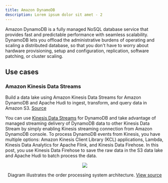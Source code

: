 ```yaml
---
title: Amazon DynamoDB
description: Lorem ipsum dolor sit amet - 2
---
```


Amazon DynamoDB is a fully managed NoSQL database service that provides fast and predictable performance with seamless scalability. DynamoDB lets you offload the administrative burdens of operating and scaling a distributed database, so that you don't have to worry about hardware provisioning, setup and configuration, replication, software patching, or cluster scaling.


## Use cases

### Amazon Kinesis Data Streams

Build a data lake using Amazon Kinesis Data Streams for Amazon DynamoDB and Apache Hudi to ingest, transform, and query data in Amazon S3. <a target="_self" href="https://aws.amazon.com/blogs/big-data/build-a-data-lake-using-amazon-kinesis-data-streams-for-amazon-dynamodb-and-apache-hudi/">Source</a>

You can use <a target="_self" href="https://aws-notes-taking.netlify.app/docs/Services%20by%20category/Analytics/page-Kinesis">Kinesis Data Streams</a> for DynamoDB and take advantage of managed streaming delivery of DynamoDB data to other Kinesis Data Stream by simply enabling Kinesis streaming connection from Amazon DynamoDB console. To process DynamoDB events from Kinesis, you have multiple options: Amazon Kinesis Client Library (KCL) applications, Lambda, Kinesis Data Analytics for Apache Flink, and Kinesis Data Firehose. In this post, you use Kinesis Data Firehose to save the raw data in the S3 data lake and Apache Hudi to batch process the data.

<div>
<div align="center"><img src="https://d2908q01vomqb2.cloudfront.net/b6692ea5df920cad691c20319a6fffd7a4a766b8/2021/03/01/bdb1053-dta-lake-kds-ddb-hudi-1.jpg"/></div>
<div><p align="center">Diagram illustrates the order processing system architecture. <a href="https://aws.amazon.com/blogs/big-data/build-a-data-lake-using-amazon-kinesis-data-streams-for-amazon-dynamodb-and-apache-hudi/">View source</a></p></div>
</div>

